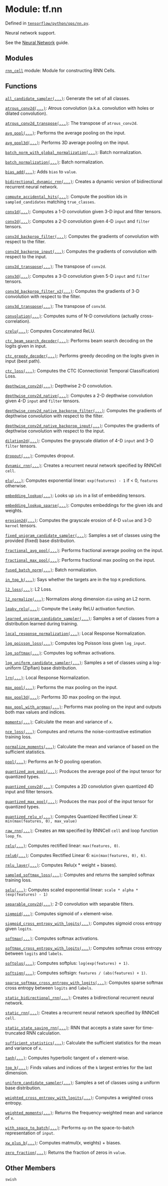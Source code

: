 <div itemscope itemtype="http://developers.google.com/ReferenceObject">
<meta itemprop="name" content="tf.nn" />
<meta itemprop="property" content="swish"/>
</div>

# Module: tf.nn



Defined in [`tensorflow/python/ops/nn.py`](https://www.tensorflow.org/code/tensorflow/python/ops/nn.py).

Neural network support.

See the [Neural Network](../../../api_guides/python/nn.md) guide.


## Modules

[`rnn_cell`](../tf/nn/rnn_cell.md) module: Module for constructing RNN Cells.

## Functions

[`all_candidate_sampler(...)`](../tf/nn/all_candidate_sampler.md): Generate the set of all classes.

[`atrous_conv2d(...)`](../tf/nn/atrous_conv2d.md): Atrous convolution (a.k.a. convolution with holes or dilated convolution).

[`atrous_conv2d_transpose(...)`](../tf/nn/atrous_conv2d_transpose.md): The transpose of `atrous_conv2d`.

[`avg_pool(...)`](../tf/nn/avg_pool.md): Performs the average pooling on the input.

[`avg_pool3d(...)`](../tf/nn/avg_pool3d.md): Performs 3D average pooling on the input.

[`batch_norm_with_global_normalization(...)`](../tf/nn/batch_norm_with_global_normalization.md): Batch normalization.

[`batch_normalization(...)`](../tf/nn/batch_normalization.md): Batch normalization.

[`bias_add(...)`](../tf/nn/bias_add.md): Adds `bias` to `value`.

[`bidirectional_dynamic_rnn(...)`](../tf/nn/bidirectional_dynamic_rnn.md): Creates a dynamic version of bidirectional recurrent neural network.

[`compute_accidental_hits(...)`](../tf/nn/compute_accidental_hits.md): Compute the position ids in `sampled_candidates` matching `true_classes`.

[`conv1d(...)`](../tf/nn/conv1d.md): Computes a 1-D convolution given 3-D input and filter tensors.

[`conv2d(...)`](../tf/nn/conv2d.md): Computes a 2-D convolution given 4-D `input` and `filter` tensors.

[`conv2d_backprop_filter(...)`](../tf/nn/conv2d_backprop_filter.md): Computes the gradients of convolution with respect to the filter.

[`conv2d_backprop_input(...)`](../tf/nn/conv2d_backprop_input.md): Computes the gradients of convolution with respect to the input.

[`conv2d_transpose(...)`](../tf/nn/conv2d_transpose.md): The transpose of `conv2d`.

[`conv3d(...)`](../tf/nn/conv3d.md): Computes a 3-D convolution given 5-D `input` and `filter` tensors.

[`conv3d_backprop_filter_v2(...)`](../tf/nn/conv3d_backprop_filter_v2.md): Computes the gradients of 3-D convolution with respect to the filter.

[`conv3d_transpose(...)`](../tf/nn/conv3d_transpose.md): The transpose of `conv3d`.

[`convolution(...)`](../tf/nn/convolution.md): Computes sums of N-D convolutions (actually cross-correlation).

[`crelu(...)`](../tf/nn/crelu.md): Computes Concatenated ReLU.

[`ctc_beam_search_decoder(...)`](../tf/nn/ctc_beam_search_decoder.md): Performs beam search decoding on the logits given in input.

[`ctc_greedy_decoder(...)`](../tf/nn/ctc_greedy_decoder.md): Performs greedy decoding on the logits given in input (best path).

[`ctc_loss(...)`](../tf/nn/ctc_loss.md): Computes the CTC (Connectionist Temporal Classification) Loss.

[`depthwise_conv2d(...)`](../tf/nn/depthwise_conv2d.md): Depthwise 2-D convolution.

[`depthwise_conv2d_native(...)`](../tf/nn/depthwise_conv2d_native.md): Computes a 2-D depthwise convolution given 4-D `input` and `filter` tensors.

[`depthwise_conv2d_native_backprop_filter(...)`](../tf/nn/depthwise_conv2d_native_backprop_filter.md): Computes the gradients of depthwise convolution with respect to the filter.

[`depthwise_conv2d_native_backprop_input(...)`](../tf/nn/depthwise_conv2d_native_backprop_input.md): Computes the gradients of depthwise convolution with respect to the input.

[`dilation2d(...)`](../tf/nn/dilation2d.md): Computes the grayscale dilation of 4-D `input` and 3-D `filter` tensors.

[`dropout(...)`](../tf/nn/dropout.md): Computes dropout.

[`dynamic_rnn(...)`](../tf/nn/dynamic_rnn.md): Creates a recurrent neural network specified by RNNCell `cell`.

[`elu(...)`](../tf/nn/elu.md): Computes exponential linear: `exp(features) - 1` if < 0, `features` otherwise.

[`embedding_lookup(...)`](../tf/nn/embedding_lookup.md): Looks up `ids` in a list of embedding tensors.

[`embedding_lookup_sparse(...)`](../tf/nn/embedding_lookup_sparse.md): Computes embeddings for the given ids and weights.

[`erosion2d(...)`](../tf/nn/erosion2d.md): Computes the grayscale erosion of 4-D `value` and 3-D `kernel` tensors.

[`fixed_unigram_candidate_sampler(...)`](../tf/nn/fixed_unigram_candidate_sampler.md): Samples a set of classes using the provided (fixed) base distribution.

[`fractional_avg_pool(...)`](../tf/nn/fractional_avg_pool.md): Performs fractional average pooling on the input.

[`fractional_max_pool(...)`](../tf/nn/fractional_max_pool.md): Performs fractional max pooling on the input.

[`fused_batch_norm(...)`](../tf/nn/fused_batch_norm.md): Batch normalization.

[`in_top_k(...)`](../tf/nn/in_top_k.md): Says whether the targets are in the top `K` predictions.

[`l2_loss(...)`](../tf/nn/l2_loss.md): L2 Loss.

[`l2_normalize(...)`](../tf/nn/l2_normalize.md): Normalizes along dimension `dim` using an L2 norm.

[`leaky_relu(...)`](../tf/nn/leaky_relu.md): Compute the Leaky ReLU activation function.

[`learned_unigram_candidate_sampler(...)`](../tf/nn/learned_unigram_candidate_sampler.md): Samples a set of classes from a distribution learned during training.

[`local_response_normalization(...)`](../tf/nn/local_response_normalization.md): Local Response Normalization.

[`log_poisson_loss(...)`](../tf/nn/log_poisson_loss.md): Computes log Poisson loss given `log_input`.

[`log_softmax(...)`](../tf/nn/log_softmax.md): Computes log softmax activations.

[`log_uniform_candidate_sampler(...)`](../tf/nn/log_uniform_candidate_sampler.md): Samples a set of classes using a log-uniform (Zipfian) base distribution.

[`lrn(...)`](../tf/nn/local_response_normalization.md): Local Response Normalization.

[`max_pool(...)`](../tf/nn/max_pool.md): Performs the max pooling on the input.

[`max_pool3d(...)`](../tf/nn/max_pool3d.md): Performs 3D max pooling on the input.

[`max_pool_with_argmax(...)`](../tf/nn/max_pool_with_argmax.md): Performs max pooling on the input and outputs both max values and indices.

[`moments(...)`](../tf/nn/moments.md): Calculate the mean and variance of `x`.

[`nce_loss(...)`](../tf/nn/nce_loss.md): Computes and returns the noise-contrastive estimation training loss.

[`normalize_moments(...)`](../tf/nn/normalize_moments.md): Calculate the mean and variance of based on the sufficient statistics.

[`pool(...)`](../tf/nn/pool.md): Performs an N-D pooling operation.

[`quantized_avg_pool(...)`](../tf/nn/quantized_avg_pool.md): Produces the average pool of the input tensor for quantized types.

[`quantized_conv2d(...)`](../tf/nn/quantized_conv2d.md): Computes a 2D convolution given quantized 4D input and filter tensors.

[`quantized_max_pool(...)`](../tf/nn/quantized_max_pool.md): Produces the max pool of the input tensor for quantized types.

[`quantized_relu_x(...)`](../tf/nn/quantized_relu_x.md): Computes Quantized Rectified Linear X: `min(max(features, 0), max_value)`

[`raw_rnn(...)`](../tf/nn/raw_rnn.md): Creates an `RNN` specified by RNNCell `cell` and loop function `loop_fn`.

[`relu(...)`](../tf/nn/relu.md): Computes rectified linear: `max(features, 0)`.

[`relu6(...)`](../tf/nn/relu6.md): Computes Rectified Linear 6: `min(max(features, 0), 6)`.

[`relu_layer(...)`](../tf/nn/relu_layer.md): Computes Relu(x * weight + biases).

[`sampled_softmax_loss(...)`](../tf/nn/sampled_softmax_loss.md): Computes and returns the sampled softmax training loss.

[`selu(...)`](../tf/nn/selu.md): Computes scaled exponential linear: `scale * alpha * (exp(features) - 1)`

[`separable_conv2d(...)`](../tf/nn/separable_conv2d.md): 2-D convolution with separable filters.

[`sigmoid(...)`](../tf/sigmoid.md): Computes sigmoid of `x` element-wise.

[`sigmoid_cross_entropy_with_logits(...)`](../tf/nn/sigmoid_cross_entropy_with_logits.md): Computes sigmoid cross entropy given `logits`.

[`softmax(...)`](../tf/nn/softmax.md): Computes softmax activations.

[`softmax_cross_entropy_with_logits(...)`](../tf/nn/softmax_cross_entropy_with_logits.md): Computes softmax cross entropy between `logits` and `labels`.

[`softplus(...)`](../tf/nn/softplus.md): Computes softplus: `log(exp(features) + 1)`.

[`softsign(...)`](../tf/nn/softsign.md): Computes softsign: `features / (abs(features) + 1)`.

[`sparse_softmax_cross_entropy_with_logits(...)`](../tf/nn/sparse_softmax_cross_entropy_with_logits.md): Computes sparse softmax cross entropy between `logits` and `labels`.

[`static_bidirectional_rnn(...)`](../tf/nn/static_bidirectional_rnn.md): Creates a bidirectional recurrent neural network.

[`static_rnn(...)`](../tf/nn/static_rnn.md): Creates a recurrent neural network specified by RNNCell `cell`.

[`static_state_saving_rnn(...)`](../tf/nn/static_state_saving_rnn.md): RNN that accepts a state saver for time-truncated RNN calculation.

[`sufficient_statistics(...)`](../tf/nn/sufficient_statistics.md): Calculate the sufficient statistics for the mean and variance of `x`.

[`tanh(...)`](../tf/tanh.md): Computes hyperbolic tangent of `x` element-wise.

[`top_k(...)`](../tf/nn/top_k.md): Finds values and indices of the `k` largest entries for the last dimension.

[`uniform_candidate_sampler(...)`](../tf/nn/uniform_candidate_sampler.md): Samples a set of classes using a uniform base distribution.

[`weighted_cross_entropy_with_logits(...)`](../tf/nn/weighted_cross_entropy_with_logits.md): Computes a weighted cross entropy.

[`weighted_moments(...)`](../tf/nn/weighted_moments.md): Returns the frequency-weighted mean and variance of `x`.

[`with_space_to_batch(...)`](../tf/nn/with_space_to_batch.md): Performs `op` on the space-to-batch representation of `input`.

[`xw_plus_b(...)`](../tf/nn/xw_plus_b.md): Computes matmul(x, weights) + biases.

[`zero_fraction(...)`](../tf/nn/zero_fraction.md): Returns the fraction of zeros in `value`.

## Other Members

`swish`

